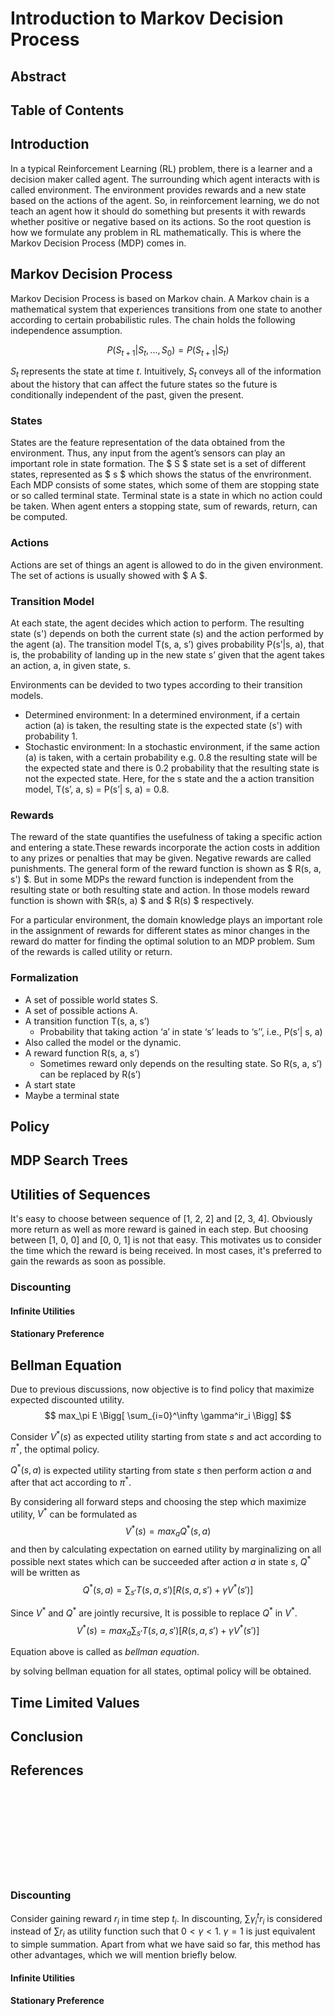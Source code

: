 # Introduction to Markov Decision Process

## Abstract

## Table of Contents

## Introduction

In a typical Reinforcement Learning (RL) problem, there is a learner and a decision maker called agent. The surrounding which agent interacts with is called environment. The environment provides rewards and a new state based on the actions of the agent. So, in reinforcement learning, we do not teach an agent how it should do something but presents it with rewards whether positive or negative based on its actions. So the root question is how we formulate any problem in RL mathematically. This is where the Markov Decision Process (MDP) comes in.

## Markov Decision Process

Markov Decision Process is based on Markov chain. A Markov chain is a mathematical system that experiences transitions from one state to another according to certain probabilistic rules. The chain holds the following independence assumption.

$$ P(S_{t+1}|S_t, ..., S_0)=P(S_{t+1}|S_t) $$

$S_t$ represents the state at time $t$. Intuitively, $S_t$ conveys all of the information about the history that can affect the future states so the future is conditionally independent of the past, given the present.

### States

States are the feature representation of the data obtained from the environment. Thus, any input from the agent’s sensors can play an important role in state formation. The $ S $ state set is a set of different states, represented as $ s $ which shows the status of the envrironment.   Each MDP consists of some states, which some of them are stopping state or so called terminal state. Terminal state is a state in which no action could be taken. When agent enters a stopping state, sum of rewards, return, can be computed.

### Actions

Actions are set of things an agent is allowed to do in the given environment. The set of actions is usually showed with $ A $.

### Transition Model

At each state, the agent decides which action to perform. The resulting state (s') depends on both the current state (s) and the action performed by the agent (a). The transition model T(s, a, s’) gives probability P(s’|s, a), that is, the probability of landing up in the new  state s’ given that the agent takes an action, a, in given state, s.

Environments can be devided to two types according to their transition models.
- Determined environment: In a determined environment, if a certain action (a) is taken, the resulting state is the expected state (s') with probability 1.
- Stochastic environment: In a stochastic environment, if the same action (a) is taken, with a certain probability e.g. 0.8 the resulting state  will be the expected state and there is 0.2 probability that the resulting state is not the expected state. Here, for the s state and the a action transition model, T(s’, a, s) = P(s’| s, a) = 0.8.

### Rewards

The reward of the state quantifies the usefulness of taking a specific action and entering a state.These rewards incorporate the action costs in addition to any prizes or penalties that may be given. Negative rewards are called punishments. The general form of the reward function is shown as $ R(s, a, s') $. But in some MDPs the reward function is independent from the resulting state or both resulting state and action. In those models reward function is shown with $R(s, a) $ and $ R(s) $ respectively. 

For a particular environment, the domain knowledge plays an important role in the assignment of rewards for different states as minor changes in the reward do matter for finding the optimal solution to an MDP problem.
Sum of the rewards is called utility or return. 

### Formalization


- A set of possible world states S.
-	A set of possible actions A.
-	A transition function T(s, a, s’) 
    -  Probability that taking action ‘a’ in state ‘s’ leads to ‘s’’, i.e., P(s’| s, a) 
- Also called the model or the dynamic.
- A reward function R(s, a, s’) 
    - Sometimes reward only depends on the resulting state. So R(s, a, s’) can be replaced by R(s’)
- A start state 
- Maybe a terminal state


## Policy

## MDP Search Trees

## Utilities of Sequences

It's easy to choose between sequence of [1, 2, 2] and [2, 3, 4]. Obviously more return as well as more reward is gained in each step. But choosing between [1, 0, 0] and [0, 0, 1] is not that easy. This motivates us to consider the time which the reward is being received. In most cases, it's preferred to gain the rewards as soon as possible.

### Discounting

#### Infinite Utilities

#### Stationary Preference

## Bellman Equation

Due to previous discussions, now objective is to find policy that maximize expected discounted utility.
$$ max_\pi E \Bigg[ \sum_{i=0}^\infty \gamma^ir_i \Bigg] $$

Consider $V^*(s)$ as expected utility starting from state $s$ and act according to $\pi^*$, the optimal policy.

$Q^*(s, a)$ is expected utility starting from state $s$ then perform action $a$ and after that act according to $\pi^*$.

By considering all forward steps and choosing the step which maximize utility, $V^*$ can be formulated as
$$ V^*(s) = max_a Q^*(s, a) $$
and then by calculating expectation on earned utility by marginalizing on all possible next states which can be succeeded after action $a$ in state $s$, $Q^*$ will be written as
$$ Q^*(s, a) = \sum_{s'}T(s, a, s')\big[R(s, a, s') + \gamma V^*(s') \big]$$

Since $V^*$ and $Q^*$ are jointly recursive, It is possible to replace $Q^*$ in $V^*$.
$$ V^*(s) = max_a \sum_{s'}T(s, a, s')\big[R(s, a, s') + \gamma V^*(s') \big] $$

Equation above is called as *bellman equation*.

by solving bellman equation for all states, optimal policy will be obtained.

## Time Limited Values

## Conclusion

## References







<br><br><br><br><br><br><br><br>






### Discounting
Consider gaining reward $r_i$ in time step $t_i$. In discounting, $\sum \gamma^t_i r_i$ is considered instead of $\sum r_i$ as utility function such that $0\lt \gamma \lt 1$. $\gamma=1$ is just equivalent to simple summation. Apart from what we have said so far, this method has other advantages, which we will mention briefly below.

#### Infinite Utilities

#### Stationary Preference

